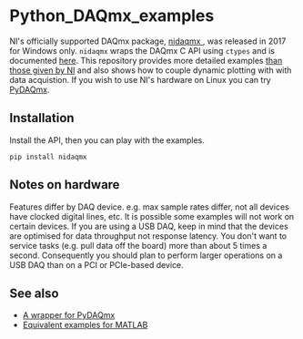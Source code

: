 # Python_DAQmx_examples

NI's officially supported DAQmx package, [nidaqmx ](https://github.com/ni/nidaqmx-python), was released in 2017 for Windows only. 
`nidaqmx` wraps the DAQmx C API using `ctypes` and is documented [here](https://nidaqmx-python.readthedocs.io/en/latest/index.html). 
This repository provides more detailed examples [than those given by NI](https://github.com/ni/nidaqmx-python/tree/master/nidaqmx_examples) and also shows how to couple dynamic plotting with with data acquistion. 
If you wish to use NI's hardware on Linux you can try [PyDAQmx](https://pythonhosted.org/PyDAQmx/index.html). 


## Installation
Install the API, then you can play with the examples.
```
pip install nidaqmx
```


## Notes on hardware
Features differ by DAQ device.
e.g. max sample rates differ, not all devices have clocked digital lines, etc. 
It is possible some examples will not work on certain devices.
If you are using a USB DAQ, keep in mind that the devices are optimised for data throughput not response latency. 
You don't want to service tasks (e.g. pull data off the board) more than about 5 times a second. 
Consequently you should plan to perform larger operations on a USB DAQ than on a PCI or PCIe-based device. 



## See also
* [A wrapper for PyDAQmx](https://github.com/petebachant/daqmx)
* [Equivalent examples for MATLAB](https://github.com/tenss/MATLAB_DAQmx_examples)
